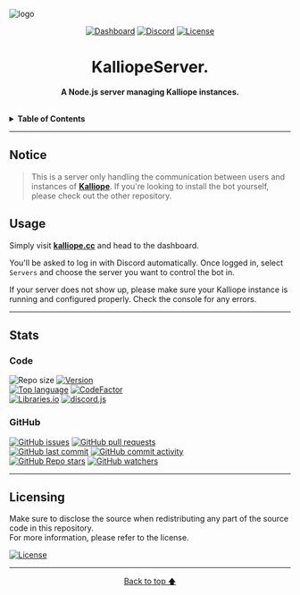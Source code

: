 <!--suppress HtmlDeprecatedAttribute -->

![logo](https://repository-images.githubusercontent.com/556876246/21bb7e66-4998-42b0-9d6f-651727daffda)

<div align="center">

[![Dashboard](https://img.shields.io/static/v1?style=for-the-badge&logo=google%20chrome&label=Dashboard&message=kalliope.cc&color=121212)](http://kalliope.cc)
[![Discord](https://shields.io/discord/610498937874546699?style=for-the-badge&logo=discord&label=discord)](https://discord.gg/qX2CBrrUpf)
[![License](https://img.shields.io/github/license/MeridianGH/kalliope-server?logo=gnu&style=for-the-badge)](https://github.com/MeridianGH/kalliope-server/blob/main/LICENSE.md)

# KalliopeServer.

<b>A Node.js server managing Kalliope instances.</b>

</div>
<br/>

<details>
<summary style="cursor: pointer"><b>Table of Contents</b></summary>

- [Notice](#notice)
- [Usage](#usage)
- [Stats](#stats)
    - [Code](#code)
    - [GitHub](#github)
- [Licensing](#licensing)

</details>

---

## Notice
> This is a server only handling the communication between users and instances of **[Kalliope](https://github.com/MeridianGH/kalliope)**.
> If you're looking to install the bot yourself, please check out the other repository.


## Usage
Simply visit **[kalliope.cc](https://kalliope.cc)** and head to the dashboard.

You'll be asked to log in with Discord automatically. Once logged in, select `Servers` and choose the server you want to control the bot in.

If your server does not show up, please make sure your Kalliope instance is running and configured properly. Check the console for any errors.

---

## Stats

### Code
![Repo size](https://img.shields.io/github/repo-size/MeridianGH/kalliope-server?style=for-the-badge)
[![Version](https://img.shields.io/github/package-json/v/MeridianGH/kalliope-server?style=for-the-badge)](https://github.com/MeridianGH/kalliope-server/blob/main/package.json#L2)
\
[![Top language](https://img.shields.io/github/languages/top/MeridianGH/kalliope-server?style=for-the-badge)](https://github.com/MeridianGH/kalliope-server/search?l=javascript)
[![CodeFactor](https://img.shields.io/codefactor/grade/github/MeridianGH/kalliope-server?style=for-the-badge)](https://www.codefactor.io/repository/github/meridiangh/kalliopeserver)
\
[![Libraries.io](https://img.shields.io/librariesio/github/MeridianGH/kalliope-server?style=for-the-badge)](https://libraries.io/github/MeridianGH/kalliope-server)
[![discord.js](https://img.shields.io/github/package-json/dependency-version/MeridianGH/kalliope-server/express?logo=npm&style=for-the-badge)](https://www.npmjs.com/package/discord.js)

### GitHub
[![GitHub issues](https://img.shields.io/github/issues/MeridianGH/kalliope-server?style=for-the-badge)](https://github.com/MeridianGH/kalliope-server/issues)
[![GitHub pull requests](https://img.shields.io/github/issues-pr/MeridianGH/kalliope-server?style=for-the-badge)](https://github.com/MeridianGH/kalliope-server/pulls)
\
[![GitHub last commit](https://img.shields.io/github/last-commit/MeridianGH/kalliope-server?style=for-the-badge)](https://github.com/MeridianGH/kalliope-server/commits)
[![GitHub commit activity](https://img.shields.io/github/commit-activity/m/MeridianGH/kalliope-server?style=for-the-badge)](https://github.com/MeridianGH/kalliope-server/graphs/commit-activity)
\
[![GitHub Repo stars](https://img.shields.io/github/stars/MeridianGH/kalliope-server?style=for-the-badge)](https://github.com/MeridianGH/kalliope-server/stargazers)
[![GitHub watchers](https://img.shields.io/github/watchers/MeridianGH/kalliope-server?style=for-the-badge)](https://github.com/MeridianGH/kalliope-server/watchers)

---

## Licensing
Make sure to disclose the source when redistributing any part of the source code in this repository.\
For more information, please refer to the license.

[![License](https://img.shields.io/github/license/MeridianGH/kalliope-server?logo=gnu&style=for-the-badge)](https://github.com/MeridianGH/kalliope-server/blob/main/LICENSE.md)

---

<div align="center">

[Back to top 🡅](#kalliopeserver)

</div>
